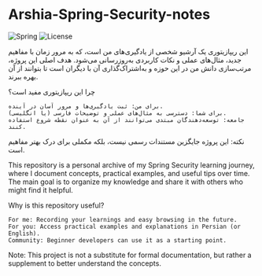 # Arshia-Spring-Security-notes

![Spring](https://img.shields.io/badge/Spring-Security-green)
![License](https://img.shields.io/badge/License-MIT-blue)

این ریپازیتوری یک آرشیو شخصی از یادگیری‌های من است، که به مرور زمان با مفاهیم جدید، مثال‌های عملی و نکات کاربردی به‌روزرسانی می‌شود. هدف اصلی این پروژه، مرتب‌سازی دانش من در این حوزه و به‌اشتراک‌گذاری آن با دیگران است تا بتوانند از آن بهره ببرند.

چرا این ریپازیتوری مفید است؟ 

    برای من: ثبت یادگیری‌ها و مرور آسان در آینده.
    برای شما: دسترسی به مثال‌های عملی و توضیحات فارسی (یا انگلیسی).
    جامعه: توسعه‌دهندگان مبتدی می‌توانند از آن به عنوان نقطه شروع استفاده کنند.
نکته: این پروژه جایگزین مستندات رسمی نیست، بلکه مکملی برای درک بهتر مفاهیم است. 




This repository is a personal archive of my Spring Security learning journey, where I document concepts, practical examples, and useful tips over time. The main goal is to organize my knowledge and share it with others who might find it helpful.


Why is this repository useful? 

    For me: Recording your learnings and easy browsing in the future.
    For you: Access practical examples and explanations in Persian (or English).
    Community: Beginner developers can use it as a starting point.
Note: This project is not a substitute for formal documentation, but rather a supplement to better understand the concepts. 
